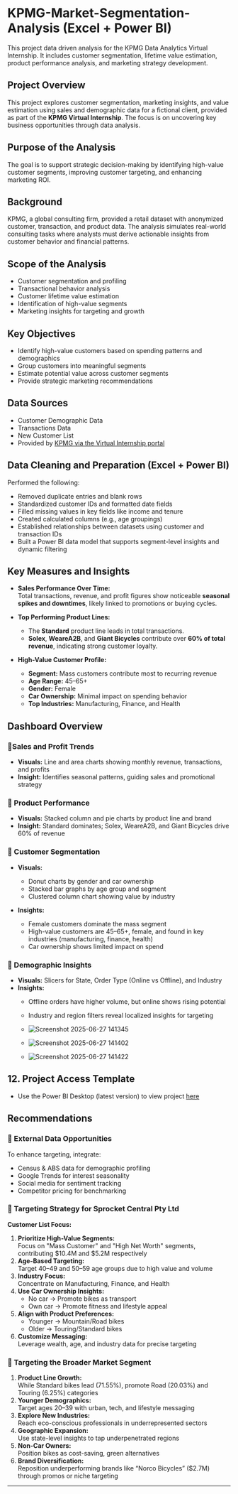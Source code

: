 # KPMG-Market-Segmentation-Analysis (Excel + Power BI)
This project data driven analysis for the KPMG Data Analytics Virtual Internship. It includes customer segmentation, lifetime value estimation, product performance analysis, and marketing strategy development. 

## Project Overview
This project explores customer segmentation, marketing insights, and value estimation using sales and demographic data for a fictional client, provided as part of the **KPMG Virtual Internship**. The focus is on uncovering key business opportunities through data analysis.

## Purpose of the Analysis
The goal is to support strategic decision-making by identifying high-value customer segments, improving customer targeting, and enhancing marketing ROI.

## Background
KPMG, a global consulting firm, provided a retail dataset with anonymized customer, transaction, and product data. The analysis simulates real-world consulting tasks where analysts must derive actionable insights from customer behavior and financial patterns.

## Scope of the Analysis
- Customer segmentation and profiling  
- Transactional behavior analysis  
- Customer lifetime value estimation  
- Identification of high-value segments  
- Marketing insights for targeting and growth  

## Key Objectives
- Identify high-value customers based on spending patterns and demographics  
- Group customers into meaningful segments  
- Estimate potential value across customer segments  
- Provide strategic marketing recommendations  

## Data Sources
- Customer Demographic Data  
- Transactions Data  
- New Customer List  
- Provided by [KPMG via the Virtual Internship portal](https://www.theforage.com/virtual-internships/prototype/M7W7ybmtAqn3snbzF/KPMG-Data-Analytics-Virtual-Internship)

## Data Cleaning and Preparation (Excel + Power BI)
Performed the following:
- Removed duplicate entries and blank rows  
- Standardized customer IDs and formatted date fields  
- Filled missing values in key fields like income and tenure  
- Created calculated columns (e.g., age groupings)  
- Established relationships between datasets using customer and transaction IDs  
- Built a Power BI data model that supports segment-level insights and dynamic filtering  

## Key Measures and Insights

- **Sales Performance Over Time:**  
  Total transactions, revenue, and profit figures show noticeable **seasonal spikes and downtimes**, likely linked to promotions or buying cycles.

- **Top Performing Product Lines:**  
  - The **Standard** product line leads in total transactions.  
  - **Solex**, **WeareA2B**, and **Giant Bicycles** contribute over **60% of total revenue**, indicating strong customer loyalty.

- **High-Value Customer Profile:**  
  - **Segment:** Mass customers contribute most to recurring revenue  
  - **Age Range:** 45–65+  
  - **Gender:** Female  
  - **Car Ownership:** Minimal impact on spending behavior  
  - **Top Industries:** Manufacturing, Finance, and Health  

## Dashboard Overview

### 🔹Sales and Profit Trends
- **Visuals:** Line and area charts showing monthly revenue, transactions, and profits  
- **Insight:** Identifies seasonal patterns, guiding sales and promotional strategy  

### 🔹 Product Performance
- **Visuals:** Stacked column and pie charts by product line and brand  
- **Insight:** Standard dominates; Solex, WeareA2B, and Giant Bicycles drive 60% of revenue  

### 🔹 Customer Segmentation
- **Visuals:**  
  - Donut charts by gender and car ownership  
  - Stacked bar graphs by age group and segment  
  - Clustered column chart showing value by industry  

- **Insights:**  
  - Female customers dominate the mass segment  
  - High-value customers are 45–65+, female, and found in key industries (manufacturing, finance, health)  
  - Car ownership shows limited impact on spend  

### 🔹 Demographic Insights
- **Visuals:** Slicers for State, Order Type (Online vs Offline), and Industry  
- **Insights:**  
  - Offline orders have higher volume, but online shows rising potential  
  - Industry and region filters reveal localized insights for targeting
 
  - ![Screenshot 2025-06-27 141345](https://github.com/user-attachments/assets/ca6c0842-7d4b-409c-a8ac-320b45c1a02e)
  - ![Screenshot 2025-06-27 141402](https://github.com/user-attachments/assets/7ce6f492-86cb-4692-a46e-253a173ec634)
  - ![Screenshot 2025-06-27 141422](https://github.com/user-attachments/assets/46e57fe4-611d-4fb3-96b2-3f1990585b81)
 
## 12. Project Access Template

- Use the Power BI Desktop (latest version) to view project [here](https://app.powerbi.com/groups/me/reports/bc840277-1d47-4bc1-b924-84b6123455c3/d38fd07e5dc739d9552d?experience=power-bi) 

## Recommendations

### 🔸 External Data Opportunities
To enhance targeting, integrate:  
- Census & ABS data for demographic profiling  
- Google Trends for interest seasonality  
- Social media for sentiment tracking  
- Competitor pricing for benchmarking  

### 🔸 Targeting Strategy for Sprocket Central Pty Ltd

**Customer List Focus:**
1. **Prioritize High-Value Segments:**  
   Focus on "Mass Customer" and "High Net Worth" segments, contributing $10.4M and $5.2M respectively  
2. **Age-Based Targeting:**  
   Target 40–49 and 50–59 age groups due to high value and volume  
3. **Industry Focus:**  
   Concentrate on Manufacturing, Finance, and Health  
4. **Use Car Ownership Insights:**  
   - No car → Promote bikes as transport  
   - Own car → Promote fitness and lifestyle appeal  
5. **Align with Product Preferences:**  
   - Younger → Mountain/Road bikes  
   - Older → Touring/Standard bikes  
6. **Customize Messaging:**  
   Leverage wealth, age, and industry data for precise targeting  

### 🔸 Targeting the Broader Market Segment

1. **Product Line Growth:**  
   While Standard bikes lead (71.55%), promote Road (20.03%) and Touring (6.25%) categories  
2. **Younger Demographics:**  
   Target ages 20–39 with urban, tech, and lifestyle messaging  
3. **Explore New Industries:**  
   Reach eco-conscious professionals in underrepresented sectors  
4. **Geographic Expansion:**  
   Use state-level insights to tap underpenetrated regions  
5. **Non-Car Owners:**  
   Position bikes as cost-saving, green alternatives  
6. **Brand Diversification:**  
   Reposition underperforming brands like “Norco Bicycles” ($2.7M) through promos or niche targeting

---


